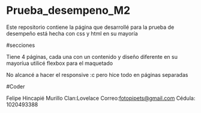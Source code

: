 # Prueba_desempeno_M2
 
Este repositorio contiene la página que desarrollé para la prueba de desempeño
está hecha con css y html en su mayoría

#secciones

Tiene 4 páginas, cada una con un contenido y diseño diferente
en su mayoríua utilicé flexbox para el maquetado

No alcancé a hacer el responsive :c
pero hice todo en páginas separadas
 
#Coder

Felipe Hincapié Murillo
Clan:Lovelace
Correo:fotopipets@gmail.com
Cédula: 1020493388
